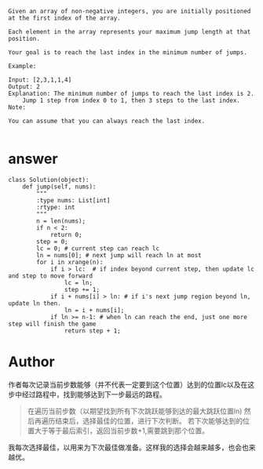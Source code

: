 ```
Given an array of non-negative integers, you are initially positioned at the first index of the array.

Each element in the array represents your maximum jump length at that position.

Your goal is to reach the last index in the minimum number of jumps.

Example:

Input: [2,3,1,1,4]
Output: 2
Explanation: The minimum number of jumps to reach the last index is 2.
    Jump 1 step from index 0 to 1, then 3 steps to the last index.
Note:

You can assume that you can always reach the last index.


```
# answer
```cython
class Solution(object):
    def jump(self, nums):
        """
        :type nums: List[int]
        :rtype: int
        """
        n = len(nums);
        if n < 2:
            return 0;
        step = 0;
        lc = 0; # current step can reach lc
        ln = nums[0]; # next jump will reach ln at most
        for i in xrange(n):
            if i > lc:  # if index beyond current step, then update lc and step to move forward
                lc = ln;
                step += 1;
            if i + nums[i] > ln: # if i's next jump region beyond ln, update ln then.
                ln = i + nums[i];
            if ln >= n-1: # when ln can reach the end, just one more step will finish the game
                return step + 1;
```


# Author
作者每次记录当前步数能够（并不代表一定要到这个位置）达到的位置lc以及在这步中经过路程中，找到能够达到下一步最远的路程。
> 在遍历当前步数（以期望找到所有下次跳跃能够到达的最大跳跃位置ln)
然后再遍历结束后，选择最佳的位置，进行下次判断。
若下次能够达到的位置大于等于最后索引，返回当前步数+1,需要跳到那个位置。


我每次选择最佳，以用来为下次最佳做准备。这样我的选择会越来越多，也会也来越优。